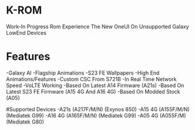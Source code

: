 # K-ROM
Work-In Progress Rom
Experience The New OneUI On Unsupported Galaxy LowEnd Devices

# Features
-Galaxy AI
-Flagship Animations
-S23 FE Wallpapers
-High End Animations/Features
-Custom CSC From S721B
-In Real Time Network Speed
-VoLTE Working
-Based On Latest A14 Firmware (A21s)
-Based On Latest S23 FE Firmware (A15 4G And A16 4G)
-Based On Modded Stock (A05)

#Supported Devices
-A21s (A217F/M/N) (Exynos 850)
-A15 4G (A155F/M/N) (Mediatek G99)
-A16 4G (A165F/M/N) (Mediatek G99)
-A05 4G (A055F/M) (Mediatek G80)
